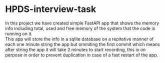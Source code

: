 # HPDS-interview-task

In this project we have created simple FastAPI app that shows the memory info including total, used and free memory of the system that the code is running on it.  
This app will store the info in a sqlite database on a repitetive manner of each one minute string the app but ommiting the first commit which means after string the app 
it will take 2 minutes to start recording, this is on perpose in order to prevent duplication in case of a fast restart of the app.  
